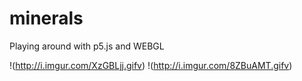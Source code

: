 # minerals
Playing around with p5.js and WEBGL

!(http://i.imgur.com/XzGBLjj.gifv)
!(http://i.imgur.com/8ZBuAMT.gifv)
